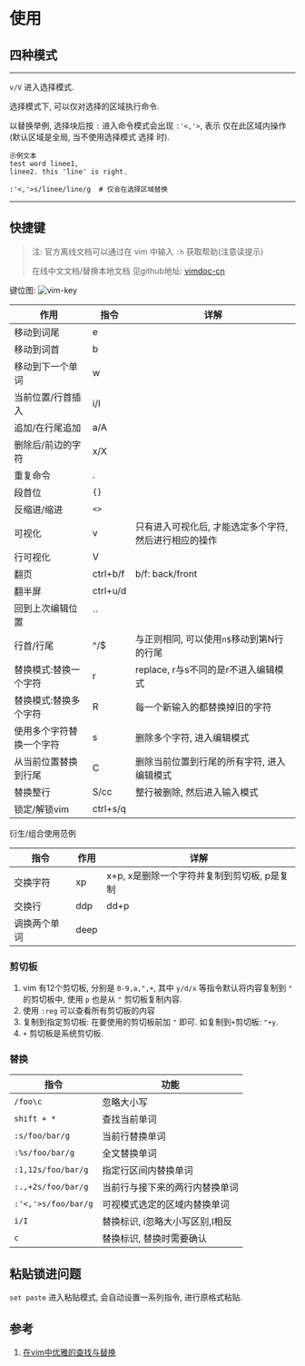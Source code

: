 # 使用
## 四种模式
----
`v/V` 进入选择模式.

选择模式下, 可以仅对选择的区域执行命令.

以替换举例, 选择块后按 `:` 进入命令模式会出现 `:'<,'>`, 表示
仅在此区域内操作(默认区域是全局, 当不使用选择模式 选择 时).

````
示例文本
test word linee1,
linee2. this 'line' is right.

:'<,'>s/linee/line/g  # 仅会在选择区域替换
````

----

## 快捷键
> 注: 官方离线文档可以通过在 vim 中输入 `:h` 获取帮助(注意读提示)
> 
> 在线中文文档/替换本地文档 见github地址: [vimdoc-cn](https://github.com/vim-china/vimdoc-cn)

键位图: ![vim-key](./attach/vim-key.png)

| 作用                     | 指令     | 详解                                                   |
| ------------------------ | -------- | ------------------------------------------------------ |
| 移动到词尾               | e        |                                                        |
| 移动到词首               | b        |                                                        |
| 移动到下一个单词         | w        |                                                        |
| 当前位置/行首插入        | i/I      |                                                        |
| 追加/在行尾追加          | a/A      |                                                        |
| 删除后/前边的字符        | x/X      |                                                        |
| 重复命令                 | \.       |                                                        |
| 段首位                   | `{}`     |                                                        |
| 反缩进/缩进              | `<>`     |                                                        |
| 可视化                   | v        | 只有进入可视化后, 才能选定多个字符, 然后进行相应的操作 |
| 行可视化                 | V        |                                                        |
| 翻页                     | ctrl+b/f | b/f: back/front                                        |
| 翻半屏                   | ctrl+u/d |                                                        |
| 回到上次编辑位置         | \`\`     |                                                        |
| 行首/行尾                | ^/$      | 与正则相同, 可以使用`n$`移动到第N行的行尾              |
| 替换模式:替换一个字符    | r        | replace, r与s不同的是r不进入编辑模式                   |
| 替换模式:替换多个字符    | R        | 每一个新输入的都替换掉旧的字符                         |
| 使用多个字符替换一个字符 | s        | 删除多个字符, 进入编辑模式                             |
| 从当前位置替换到行尾     | C        | 删除当前位置到行尾的所有字符, 进入编辑模式             |
| 替换整行                 | S/cc     | 整行被删除, 然后进入输入模式                           |
| 锁定/解锁vim             | ctrl+s/q |                                                        |

衍生/组合使用范例

| 指令         | 作用 | 详解                                        |
| ------------ | ---- | ------------------------------------------- |
| 交换字符     | xp   | x+p, x是删除一个字符并复制到剪切板, p是复制 |
| 交换行       | ddp  | dd+p                                        |
| 调换两个单词 | deep |                                             |

### 剪切板
1. vim 有12个剪切板, 分别是 `0-9,a,",+`, 其中 `y/d/x` 等指令默认将内容复制到 `"` 的剪切板中, 使用 `p` 也是从 `"` 剪切板复制内容.
2. 使用 `:reg` 可以查看所有剪切板的内容
3. 复制到指定剪切板: 在要使用的剪切板前加 `"` 即可. 如复制到`+`剪切板: `"+y`.
4. `+` 剪切板是系统剪切板. 

### 替换

| 指令                | 功能                            |
| ------------------- | ------------------------------- |
| `/foo\c`            | 忽略大小写                      |
| `shift + *`         | 查找当前单词                    |
| `:s/foo/bar/g`      | 当前行替换单词                  |
| `:%s/foo/bar/g`     | 全文替换单词                    |
| `:1,12s/foo/bar/g`  | 指定行区间内替换单词            |
| `:.,+2s/foo/bar/g`  | 当前行与接下来的两行内替换单词  |
| `:'<,'>s/foo/bar/g` | 可视模式选定的区域内替换单词    |
| `i/I`               | 替换标识, i忽略大小写区别,I相反 |
| `c`                 | 替换标识, 替换时需要确认        |

## 粘贴锁进问题
`set paste` 进入粘贴模式, 会自动设置一系列指令, 进行原格式粘贴.

## 参考
1. [在vim中优雅的查找与替换](https://harttle.land/2016/08/08/vim-search-in-file.html)
